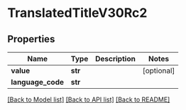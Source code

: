 # TranslatedTitleV30Rc2

## Properties
Name | Type | Description | Notes
------------ | ------------- | ------------- | -------------
**value** | **str** |  | [optional] 
**language_code** | **str** |  | 

[[Back to Model list]](../README.md#documentation-for-models) [[Back to API list]](../README.md#documentation-for-api-endpoints) [[Back to README]](../README.md)

